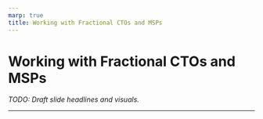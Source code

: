 ```yaml
---
marp: true
title: Working with Fractional CTOs and MSPs
---
```


# Working with Fractional CTOs and MSPs
*TODO: Draft slide headlines and visuals.*

---
<!-- TODO: Explain partnership models with fractional leaders and MSPs, including evaluation questions. -->
